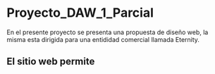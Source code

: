 # Proyecto_DAW_1_Parcial
En el presente proyecto se presenta una propuesta de diseño web, la misma esta dirigida para una entididad comercial llamada Eternity.
## El sitio web permite 
